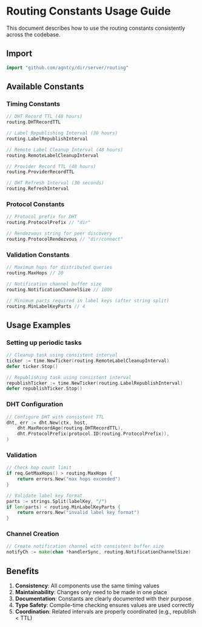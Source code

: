 # Routing Constants Usage Guide

This document describes how to use the routing constants consistently across the codebase.

## Import

```go
import "github.com/agntcy/dir/server/routing"
```

## Available Constants

### Timing Constants

```go
// DHT Record TTL (48 hours)
routing.DHTRecordTTL

// Label Republishing Interval (36 hours)  
routing.LabelRepublishInterval

// Remote Label Cleanup Interval (48 hours)
routing.RemoteLabelCleanupInterval

// Provider Record TTL (48 hours)
routing.ProviderRecordTTL

// DHT Refresh Interval (30 seconds)
routing.RefreshInterval
```

### Protocol Constants

```go
// Protocol prefix for DHT
routing.ProtocolPrefix // "dir"

// Rendezvous string for peer discovery
routing.ProtocolRendezvous // "dir/connect"
```

### Validation Constants

```go
// Maximum hops for distributed queries
routing.MaxHops // 20

// Notification channel buffer size
routing.NotificationChannelSize // 1000

// Minimum parts required in label keys (after string split)
routing.MinLabelKeyParts // 4
```

## Usage Examples

### Setting up periodic tasks

```go
// Cleanup task using consistent interval
ticker := time.NewTicker(routing.RemoteLabelCleanupInterval)
defer ticker.Stop()

// Republishing task using consistent interval  
republishTicker := time.NewTicker(routing.LabelRepublishInterval)
defer republishTicker.Stop()
```

### DHT Configuration

```go
// Configure DHT with consistent TTL
dht, err := dht.New(ctx, host, 
    dht.MaxRecordAge(routing.DHTRecordTTL),
    dht.ProtocolPrefix(protocol.ID(routing.ProtocolPrefix)),
)
```

### Validation

```go
// Check hop count limit
if req.GetMaxHops() > routing.MaxHops {
    return errors.New("max hops exceeded")
}

// Validate label key format
parts := strings.Split(labelKey, "/")
if len(parts) < routing.MinLabelKeyParts {
    return errors.New("invalid label key format")
}
```

### Channel Creation

```go
// Create notification channel with consistent buffer size
notifyCh := make(chan *handlerSync, routing.NotificationChannelSize)
```

## Benefits

1. **Consistency**: All components use the same timing values
2. **Maintainability**: Changes only need to be made in one place
3. **Documentation**: Constants are clearly documented with their purpose
4. **Type Safety**: Compile-time checking ensures values are used correctly
5. **Coordination**: Related intervals are properly coordinated (e.g., republish < TTL)
